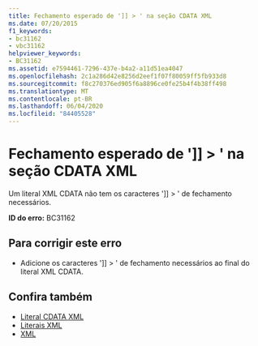 ```yaml
---
title: Fechamento esperado de ']] > ' na seção CDATA XML
ms.date: 07/20/2015
f1_keywords:
- bc31162
- vbc31162
helpviewer_keywords:
- BC31162
ms.assetid: e7594461-7296-437e-b4a2-a11d51ea4047
ms.openlocfilehash: 2c1a286d42e8256d2eef1f07f80059ff5fb933d8
ms.sourcegitcommit: f8c270376ed905f6a8896ce0fe25b4f4b38ff498
ms.translationtype: MT
ms.contentlocale: pt-BR
ms.lasthandoff: 06/04/2020
ms.locfileid: "84405528"
---
```

# <a name="expected-closing--for-xml-cdata-section"></a>Fechamento esperado de ']] > ' na seção CDATA XML
Um literal XML CDATA não tem os caracteres ']] > ' de fechamento necessários.  
  
 **ID do erro:** BC31162  
  
## <a name="to-correct-this-error"></a>Para corrigir este erro  
  
- Adicione os caracteres ']] > ' de fechamento necessários ao final do literal XML CDATA.  
  
## <a name="see-also"></a>Confira também

- [Literal CDATA XML](../language-reference/xml-literals/xml-cdata-literal.md)
- [Literais XML](../language-reference/xml-literals/index.md)
- [XML](../programming-guide/language-features/xml/index.md)

